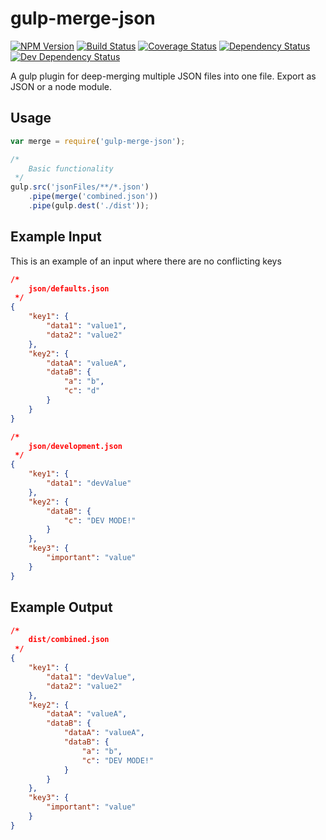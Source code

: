 # gulp-merge-json
[![NPM Version][npm-image]][npm-url] [![Build Status][build-image]][build-url] [![Coverage Status][coverage-image]][coverage-url] [![Dependency Status][depstat-image]][depstat-url] [![Dev Dependency Status][devdepstat-image]][devdepstat-url]

A gulp plugin for deep-merging multiple JSON files into one file. Export as JSON or a node module.

## Usage
```javascript
var merge = require('gulp-merge-json');

/*
	Basic functionality
 */
gulp.src('jsonFiles/**/*.json')
	.pipe(merge('combined.json'))
	.pipe(gulp.dest('./dist'));
```

## Example Input
This is an example of an input where there are no conflicting keys

```JSON
/*
	json/defaults.json
 */
{
	"key1": {
		"data1": "value1",
		"data2": "value2"
	},
	"key2": {
		"dataA": "valueA",
		"dataB": {
			"a": "b",
			"c": "d"
		}
	}
}

/*
	json/development.json
 */
{
	"key1": {
		"data1": "devValue"
	},
	"key2": {
		"dataB": {
			"c": "DEV MODE!"
		}
	},
	"key3": {
		"important": "value"
	}
}
```

## Example Output
```JSON
/*
	dist/combined.json
 */
{
	"key1": {
		"data1": "devValue",
		"data2": "value2"
	},
	"key2": {
		"dataA": "valueA",
		"dataB": {
			"dataA": "valueA",
			"dataB": {
				"a": "b",
				"c": "DEV MODE!"
			}
		}
	},
	"key3": {
		"important": "value"
	}
}
```

[build-url]: https://travis-ci.org/robinj/gulp-controlled-merge-json
[build-image]: https://travis-ci.org/robinj/gulp-controlled-merge-json.svg?branch=master
[coverage-url]: https://coveralls.io/github/robinj/gulp-controlled-merge-json?branch=master
[coverage-image]: https://coveralls.io/repos/robinj/gulp-controlled-merge-json/badge.svg?branch=master&service=github
[depstat-url]: https://david-dm.org/robinj/gulp-controlled-merge-json
[depstat-image]: https://david-dm.org/robinj/gulp-controlled-merge-json.svg
[devdepstat-url]: https://david-dm.org/robinj/gulp-controlled-merge-json#info=devDependencies
[devdepstat-image]: https://david-dm.org/robinj/gulp-controlled-merge-json/dev-status.svg
[npm-url]: https://www.npmjs.com/package/gulp-controlled-merge-json
[npm-image]: https://badge.fury.io/js/gulp-controlled-merge-json.svg